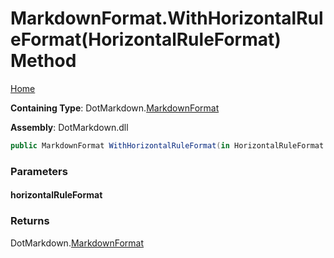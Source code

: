 <a name="_top"></a>

# MarkdownFormat\.WithHorizontalRuleFormat\(HorizontalRuleFormat\) Method

[Home](../../../README.md#_top)

**Containing Type**: DotMarkdown\.[MarkdownFormat](../README.md#_top)

**Assembly**: DotMarkdown\.dll

```csharp
public MarkdownFormat WithHorizontalRuleFormat(in HorizontalRuleFormat horizontalRuleFormat)
```

### Parameters

#### horizontalRuleFormat

### Returns

DotMarkdown\.[MarkdownFormat](../README.md#_top)

